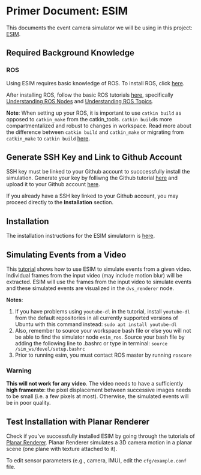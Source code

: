# Primer Document: ESIM
This documents the event camera simulator we will be using in this project: [ESIM](https://github.com/uzh-rpg/rpg_esim).

## Required Background Knowledge
### ROS
Using ESIM requires basic knowledge of ROS. To install ROS, click [here](http://wiki.ros.org/ROS/Installation). 

After installing ROS, follow the basic ROS tutorials [here](http://wiki.ros.org/ROS/Tutorials), specifically [Understanding ROS Nodes](http://wiki.ros.org/ROS/Tutorials/UnderstandingNodes) and [Understanding ROS Topics](http://wiki.ros.org/ROS/Tutorials/UnderstandingTopics).

**Note**: When setting up your ROS, it is important to use ``` catkin build ``` as opposed to ``` catkin_make ``` from the catkin_tools. ``` catkin build ```is more compartmentalized and robust to changes in workspace. Read more about the difference between ``` catkin build ``` and ``` catkin_make ``` or migrating from ``` catkin_make ``` to ``` catkin build ``` [here](https://catkin-tools.readthedocs.io/en/latest/migration.html).


## Generate SSH Key and Link to Github Account
SSH key must be linked to your Github account to succcessfully install the simulation. Generate your key by folliwng the Github tutorial [here](https://help.github.com/en/github/authenticating-to-github/generating-a-new-ssh-key-and-adding-it-to-the-ssh-agent) and upload it to your Github account [here](https://help.github.com/en/github/authenticating-to-github/adding-a-new-ssh-key-to-your-github-account).

If you already have a SSH key linked to your Github account, you may proceed directly to the **Installation** section. 

## Installation
The installation instructions for the ESIM simulatorm is [here](https://github.com/uzh-rpg/rpg_esim/wiki/Installation).

## Simulating Events from a Video
This [tutorial](https://github.com/uzh-rpg/rpg_esim/wiki/Simulating-events-from-a-video) shows how to use ESIM to simulate events from a given video.  Individual frames from the input video (may include motion blur) will be extracted. ESIM will use the frames from the input video to simulate events and these simulated events are visualized in the ```dvs_renderer``` node.

**Notes**: 
1) If you have problems using ```youtube-dl``` in the tutorial, install ```youtube-dl``` from the default repositories in all currently supported versions of Ubuntu with this command instead:
```sudo apt install youtube-dl```
2) Also, remember to source your workspace bash file or else you will not be able to find the simulator node ```esim_ros```. Source your bash file by adding the following line to .bashrc or type in terminal:
```source /sim_ws/devel/setup.bashrc```
3) Prior to running esim, you must contact ROS master by running ```roscore```

### Warning
**This will not work for any video**. The video needs to have a sufficiently **high framerate**: the pixel displacement between successive images needs to be small (i.e. a few pixels at most). Otherwise, the simulated events will be in poor quality.

## Test Installation with Planar Renderer
Check if you've successfully installed ESIM by going through the tutorials of [Planar Renderer](https://github.com/uzh-rpg/rpg_esim/wiki/Planar-Renderer). Planar Renderer simulates a 3D camera motion in a planar scene (one plane with texture attached to it).

To edit sensor parameters (e.g., camera, IMU), edit the ``` cfg/example.conf ``` file.
